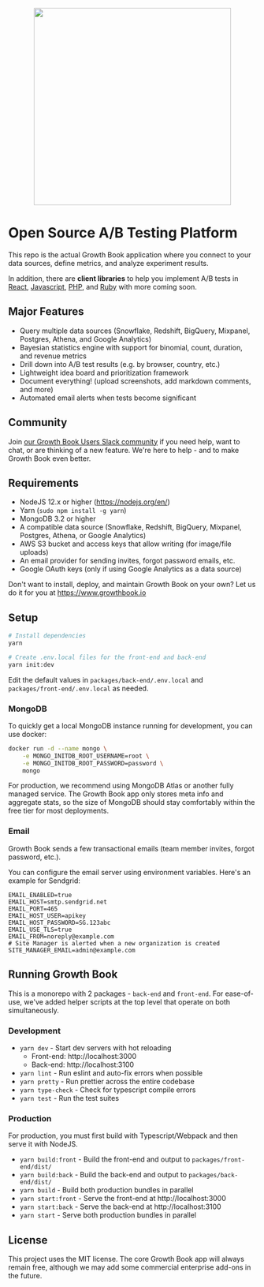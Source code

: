 <p align="center"><img src="https://www.growthbook.io/logos/growthbook-logo@2x.png" width="400px" /></p>

# Open Source A/B Testing Platform

This repo is the actual Growth Book application where you connect to your data sources, define metrics, and analyze experiment results.

In addition, there are **client libraries** to help you implement A/B tests in [React](https://github.com/growthbook/growthbook-react), [Javascript](https://github.com/growthbook/growthbook-js), [PHP](https://github.com/growthbook/growthbook-php), and [Ruby](https://github.com/growthbook/growthbook-ruby) with more coming soon.

## Major Features

- Query multiple data sources (Snowflake, Redshift, BigQuery, Mixpanel, Postgres, Athena, and Google Analytics)
- Bayesian statistics engine with support for binomial, count, duration, and revenue metrics
- Drill down into A/B test results (e.g. by browser, country, etc.)
- Lightweight idea board and prioritization framework
- Document everything! (upload screenshots, add markdown comments, and more)
- Automated email alerts when tests become significant

## Community

Join [our Growth Book Users Slack community](https://join.slack.com/t/growthbookusers/shared_invite/zt-oiq9s1qd-dHHvw4xjpnoRV1QQrq6vUg) if you need help, want to chat, or are thinking of a new feature. We're here to help - and to make Growth Book even better.

## Requirements

- NodeJS 12.x or higher (https://nodejs.org/en/)
- Yarn (`sudo npm install -g yarn`)
- MongoDB 3.2 or higher
- A compatible data source (Snowflake, Redshift, BigQuery, Mixpanel, Postgres, Athena, or Google Analytics)
- AWS S3 bucket and access keys that allow writing (for image/file uploads)
- An email provider for sending invites, forgot password emails, etc.
- Google OAuth keys (only if using Google Analytics as a data source)

Don't want to install, deploy, and maintain Growth Book on your own? Let us do it for you at https://www.growthbook.io

## Setup

```sh
# Install dependencies
yarn

# Create .env.local files for the front-end and back-end
yarn init:dev
```

Edit the default values in `packages/back-end/.env.local` and `packages/front-end/.env.local` as needed.

### MongoDB

To quickly get a local MongoDB instance running for development, you can use docker:

```sh
docker run -d --name mongo \
    -e MONGO_INITDB_ROOT_USERNAME=root \
    -e MONGO_INITDB_ROOT_PASSWORD=password \
    mongo
```

For production, we recommend using MongoDB Atlas or another fully managed service.
The Growth Book app only stores meta info and aggregate stats, so the size of MongoDB should stay comfortably within the free tier for most deployments.

### Email

Growth Book sends a few transactional emails (team member invites, forgot password, etc.).

You can configure the email server using environment variables. Here's an example for Sendgrid:

```
EMAIL_ENABLED=true
EMAIL_HOST=smtp.sendgrid.net
EMAIL_PORT=465
EMAIL_HOST_USER=apikey
EMAIL_HOST_PASSWORD=SG.123abc
EMAIL_USE_TLS=true
EMAIL_FROM=noreply@example.com
# Site Manager is alerted when a new organization is created
SITE_MANAGER_EMAIL=admin@example.com
```

## Running Growth Book

This is a monorepo with 2 packages - `back-end` and `front-end`. For ease-of-use, we've added helper scripts at the top level that operate on both simultaneously.

### Development

- `yarn dev` - Start dev servers with hot reloading
  - Front-end: http://localhost:3000
  - Back-end: http://localhost:3100
- `yarn lint` - Run eslint and auto-fix errors when possible
- `yarn pretty` - Run prettier across the entire codebase
- `yarn type-check` - Check for typescript compile errors
- `yarn test` - Run the test suites

### Production

For production, you must first build with Typescript/Webpack and then serve it with NodeJS.

- `yarn build:front` - Build the front-end and output to `packages/front-end/dist/`
- `yarn build:back` - Build the back-end and output to `packages/back-end/dist/`
- `yarn build` - Build both production bundles in parallel
- `yarn start:front` - Serve the front-end at http://localhost:3000
- `yarn start:back` - Serve the back-end at http://localhost:3100
- `yarn start` - Serve both production bundles in parallel

## License

This project uses the MIT license. The core Growth Book app will always remain free, although we may add some commercial enterprise add-ons in the future.

